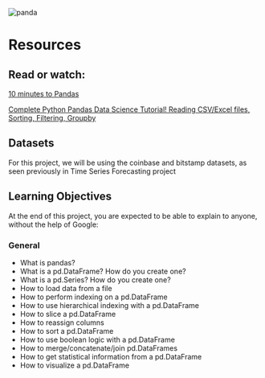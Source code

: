 ![panda](https://github.com/user-attachments/assets/49483918-20ec-408b-b46c-3e6da59d5f98)


# Resources
## Read or watch:

[10 minutes to Pandas](https://pandas.pydata.org/docs/user_guide/10min.html)

[Complete Python Pandas Data Science Tutorial! Reading CSV/Excel files, Sorting, Filtering, Groupby](https://www.youtube.com/watch?v=vmEHCJofslg)

## Datasets
For this project, we will be using the coinbase and bitstamp datasets, as seen previously in Time Series Forecasting project
## Learning Objectives
At the end of this project, you are expected to be able to explain to anyone, without the help of Google:

### General
- What is pandas?
- What is a pd.DataFrame? How do you create one?
- What is a pd.Series? How do you create one?
- How to load data from a file
- How to perform indexing on a pd.DataFrame
- How to use hierarchical indexing with a pd.DataFrame
- How to slice a pd.DataFrame
- How to reassign columns
- How to sort a pd.DataFrame
- How to use boolean logic with a pd.DataFrame
- How to merge/concatenate/join pd.DataFrames
- How to get statistical information from a pd.DataFrame
- How to visualize a pd.DataFrame

